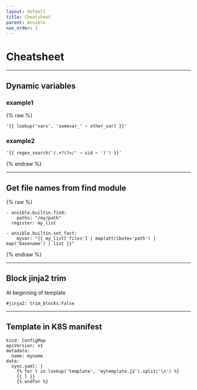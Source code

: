 ```yaml
---
layout: default
title: Cheatsheet
parent: Ansible
nav_order: 1
---
```

# Cheatsheet

___

## Dynamic variables
### example1
{% raw %}
```
'{{ lookup('vars', 'somevar_' ~ other_var) }}'
```
### example2
```
'{{ regex_search('/.+?(?=/' ~ sid ~ ')') }}'
```
{% endraw %}

___

## Get file names from find module
{% raw %}
```
- ansible.builtin.find:
    paths: "/my/path"
  register: my_list

- ansible.builtin.set_fact:
    myvar: "{{ my_list['files'] | map(attribute='path') | map('basename') | list }}"
```
{% endraw %}

___

## Block jinja2 trim
At beginning of template
```
#jinja2: trim_blocks:False
```

___

## Template in K8S manifest
```
kind: ConfigMap
apiVersion: v1
metadata:
  name: myname
data:
  sync.yaml: |
    {% for l in lookup('template', 'mytemplate.j2').split('\n') %}
    {{ l }}
    {% endfor %}
```

